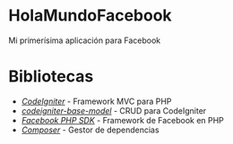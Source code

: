 HolaMundoFacebook
=================

Mi primerísima aplicación para Facebook

Bibliotecas
===========

+ *[CodeIgniter](https://github.com/EllisLab/CodeIgniter)* - Framework MVC para PHP
+ *[codeigniter-base-model](https://github.com/jamierumbelow/codeigniter-base-model)* - CRUD para CodeIgniter
+ *[Facebook PHP SDK](https://github.com/facebook/facebook-php-sdk)* - Framework de Facebook en PHP
+ *[Composer](https://github.com/composer/composer)* - Gestor de dependencias
